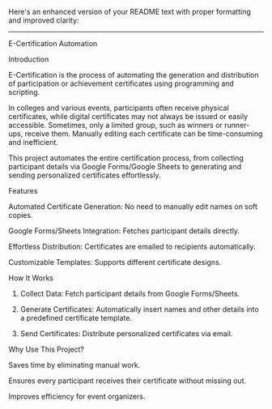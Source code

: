 Here's an enhanced version of your README text with proper formatting and improved clarity:


---

E-Certification Automation

Introduction

E-Certification is the process of automating the generation and distribution of participation or achievement certificates using programming and scripting.

In colleges and various events, participants often receive physical certificates, while digital certificates may not always be issued or easily accessible. Sometimes, only a limited group, such as winners or runner-ups, receive them. Manually editing each certificate can be time-consuming and inefficient.

This project automates the entire certification process, from collecting participant details via Google Forms/Google Sheets to generating and sending personalized certificates effortlessly.

Features

Automated Certificate Generation: No need to manually edit names on soft copies.

Google Forms/Sheets Integration: Fetches participant details directly.

Effortless Distribution: Certificates are emailed to recipients automatically.

Customizable Templates: Supports different certificate designs.


How It Works

1. Collect Data: Fetch participant details from Google Forms/Sheets.


2. Generate Certificates: Automatically insert names and other details into a predefined certificate template.


3. Send Certificates: Distribute personalized certificates via email.



Why Use This Project?

Saves time by eliminating manual work.

Ensures every participant receives their certificate without missing out.

Improves efficiency for event organizers.
